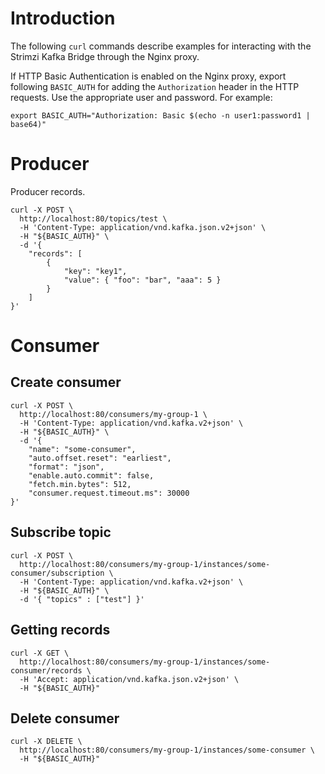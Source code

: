# Introduction

The following `curl` commands describe examples for interacting with the Strimzi Kafka Bridge through the Nginx proxy.

If HTTP Basic Authentication is enabled on the Nginx proxy, export following `BASIC_AUTH` for adding the `Authorization` header in the HTTP requests.
Use the appropriate user and password.
For example:

```shell
export BASIC_AUTH="Authorization: Basic $(echo -n user1:password1 | base64)"
```

# Producer

Producer records.

```shell
curl -X POST \
  http://localhost:80/topics/test \
  -H 'Content-Type: application/vnd.kafka.json.v2+json' \
  -H "${BASIC_AUTH}" \
  -d '{
	"records": [
		{
			"key": "key1",
			"value": { "foo": "bar", "aaa": 5 }
		}
	]
}'
```

# Consumer

## Create consumer

```shell
curl -X POST \
  http://localhost:80/consumers/my-group-1 \
  -H 'Content-Type: application/vnd.kafka.v2+json' \
  -H "${BASIC_AUTH}" \
  -d '{
	"name": "some-consumer",
	"auto.offset.reset": "earliest",
	"format": "json",
	"enable.auto.commit": false,
	"fetch.min.bytes": 512,
	"consumer.request.timeout.ms": 30000
}'
```

## Subscribe topic

```shell
curl -X POST \
  http://localhost:80/consumers/my-group-1/instances/some-consumer/subscription \
  -H 'Content-Type: application/vnd.kafka.v2+json' \
  -H "${BASIC_AUTH}" \
  -d '{ "topics" : ["test"] }'
```

## Getting records

```shell
curl -X GET \
  http://localhost:80/consumers/my-group-1/instances/some-consumer/records \
  -H 'Accept: application/vnd.kafka.json.v2+json' \
  -H "${BASIC_AUTH}"
```

## Delete consumer

```shell
curl -X DELETE \
  http://localhost:80/consumers/my-group-1/instances/some-consumer \
  -H "${BASIC_AUTH}"
```